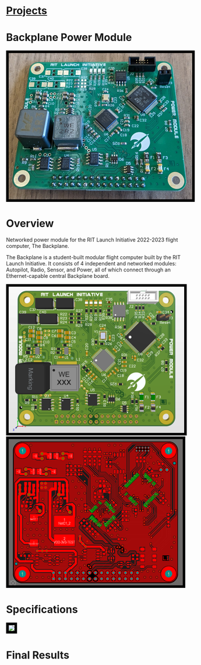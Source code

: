 # [Projects](http://vlarko.com/Projects)
# Backplane Power Module
<img src="/Photos/power mod real2.jpg" height="400" style="border:7px solid black">

# Overview
Networked power module for the RIT Launch Initiative 2022-2023 flight computer, The Backplane. 

The Backplane is a student-built modular flight computer built by the RIT Launch Initiative. It consists of 4 independent and networked modules: Autopilot, Radio, Sensor, and Power, all of which connect through an Ethernet-capable central Backplane board.

<img src="/Photos/power mod altium 3d.png" height="400" style="border:7px solid black"> <img src="/Photos/power mod altium.png" height="400" style="border:7px solid black">

# Specifications

<img src="/Photos/power mod backplane.jpg" height="400" style="border:7px solid black">

# Final Results
